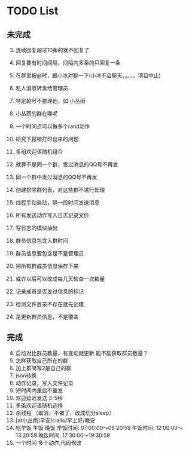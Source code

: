 # TODO List

## 未完成
3. 连续回复超过10条的就不回复了
3. 回复要有时间间隔，间隔内多条的只回复一条
3. 在群里被@时，跟小冰对聊一下(小冰不会聊天。。。。。项目中止)
3. 私人消息转发给管理员
3. 特定的号不要理他，如 小丛雨


1. 小丛雨的群在哪呢
1. 一个时间点可以做多个rand动作


2. 研究下报错打印出来的问题
2. 多组欢迎语随机组合

4. 就算不是同一个群，发过消息的QQ号不再发
4. 同一个群中发过消息的QQ号不再发
4. 创建排除群列表，对这些群不进行处理
4. 线程手动启动，隔一段时间发送消息
4. 所有发送动作写入日志记录文件
4. 写日志的模块抽出
4. 群员信息包含入群时间
4. 群员信息要包含是不是管理员
4. 把所有群成员信息保存下来   
4. 或许以后可以改成每几天检查一次数量 
4. 记录成员是否发过信息的标记
4. 检测文件目录不存在就先创建
4. 是更新群员信息，不是覆盖


## 完成
4. 启动对比群员数量，有变动就更新  能不能获取群员数量？
4. 怎样获取自己所在的群
1. 加上群简写2是自己的群
1. json转换
1. 动作记录，写入文件记录
1. 短时间内重启不重发
2. 欢迎延迟发送 3-5秒
2. 多条欢迎语随机选择
1. 杀线程 （取消，不做了，改成切分sleep）
1. [at小丛雨]早安/ciallo/早上好/晚安
1. 吃早饭 午饭 晚饭  早饭时间: 07:00:00～08:20:59 午饭时间: 12:00:00～13:20:59 晚饭时间: 17:30:00～19:30:59
1. 一个时间 多个动作,代码修改